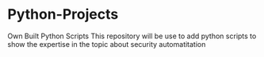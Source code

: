 # Python-Projects
Own Built Python Scripts
This repository will be use to add python scripts to show the expertise in the topic about security automatitation
